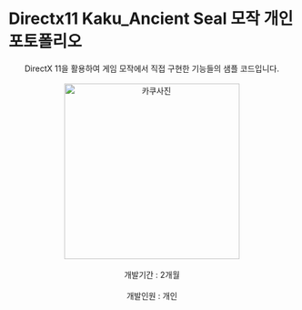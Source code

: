 # Directx11 Kaku_Ancient Seal 모작 개인 포토폴리오


<div align="center">
  DirectX 11을 활용하여 게임 모작에서 직접 구현한 기능들의 샘플 코드입니다.<br><br>
  <img width="308" alt="카쿠사진" src="https://github.com/user-attachments/assets/82acfa69-1b80-4549-9c5a-a5e147e910f0" />
<br><br>
  개발기간 : 2개월 <br><br>
  개발인원 : 개인 <br><br>
</div>
